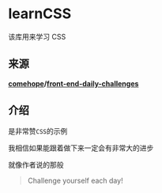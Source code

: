 # learnCSS
该库用来学习 CSS



## 来源

**[comehope](https://github.com/comehope)/[front-end-daily-challenges](https://github.com/comehope/front-end-daily-challenges)**



## 介绍

是非常赞`CSS`的示例

我相信如果能跟着做下来一定会有非常大的进步

就像作者说的那般 

> Challenge yourself each day!  
